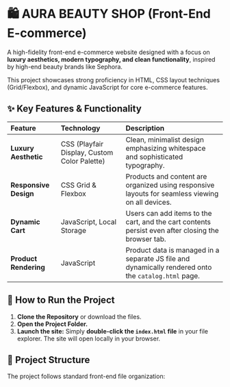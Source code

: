 # 🛍️ AURA BEAUTY SHOP (Front-End E-commerce)

A high-fidelity front-end e-commerce website designed with a focus on **luxury aesthetics, modern typography, and clean functionality**, inspired by high-end beauty brands like Sephora.

This project showcases strong proficiency in HTML, CSS layout techniques (Grid/Flexbox), and dynamic JavaScript for core e-commerce features.

## ✨ Key Features & Functionality

| Feature | Technology | Description |
| :--- | :--- | :--- |
| **Luxury Aesthetic** | CSS (Playfair Display, Custom Color Palette) | Clean, minimalist design emphasizing whitespace and sophisticated typography. |
| **Responsive Design** | CSS Grid & Flexbox | Products and content are organized using responsive layouts for seamless viewing on all devices. |
| **Dynamic Cart** | JavaScript, Local Storage | Users can add items to the cart, and the cart contents persist even after closing the browser tab. |
| **Product Rendering** | JavaScript | Product data is managed in a separate JS file and dynamically rendered onto the `catalog.html` page. |

## 🚀 How to Run the Project

1.  **Clone the Repository** or download the files.
2.  **Open the Project Folder.**
3.  **Launch the site:** Simply **double-click the `index.html` file** in your file explorer. The site will open locally in your browser.

## 📁 Project Structure

The project follows standard front-end file organization:
